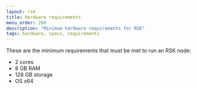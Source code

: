 ```yaml
---
layout: rsk
title: Hardware requirements
menu_order: 200
description: "Minimum hardware requirements for RSK"
tags: hardware, specs, requirements
---
```


These are the minimum requirements that must be met to run an RSK node:

- 2 cores
- 8 GB RAM
- 128 GB storage
- OS x64
